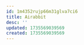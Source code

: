 ```yaml
---
id: 1m4352rujp66m31glva7ci6
title: Airabbit
desc: ''
updated: 1735569039569
created: 1735569039569
---
```

